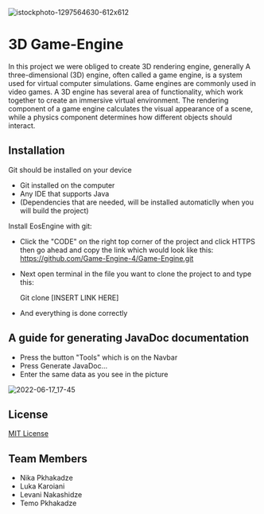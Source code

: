 ![istockphoto-1297564630-612x612](https://user-images.githubusercontent.com/73776293/174305847-bfb3745c-7e5f-4dc5-835c-d60f51d32ec0.jpg)

# 3D Game-Engine

In this project we were obliged to create 3D rendering engine, generally A three-dimensional (3D) engine, often called a game engine, is a system used for virtual computer simulations. Game engines are commonly used in video games. A 3D engine has several area of functionality, which work together to create an immersive virtual environment. The rendering component of a game engine calculates the visual appearance of a scene, while a physics component determines how different objects should interact.

## Installation
Git should be installed on your device

* Git installed on the computer
* Any IDE that supports Java
* (Dependencies that are needed, will be installed automaticlly when you will build the project)

Install EosEngine with git:

* Click the "CODE" on the right top corner of the project and click HTTPS then go ahead and copy the link which would look like this: 
  https://github.com/Game-Engine-4/Game-Engine.git
* Next open terminal in the file you want to clone the project to and type this:

  Git clone [INSERT LINK HERE]
  
* And everything is done correctly

## A guide for generating JavaDoc documentation
* Press the button "Tools" which is on the Navbar
* Press Generate JavaDoc...
* Enter the same data as you see in the picture

![2022-06-17_17-45](https://user-images.githubusercontent.com/73776293/174310794-861b139d-171f-4a30-b873-17248455eea6.png)

## License
[MIT License](https://choosealicense.com/licenses/mit/)

## Team Members
* Nika Pkhakadze
* Luka Karoiani
* Levani Nakashidze
* Temo Pkhakadze

